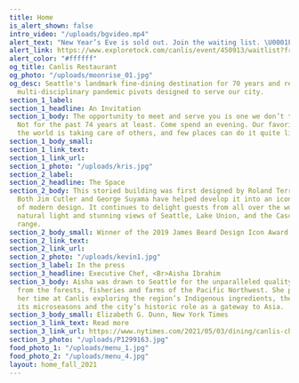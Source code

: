 ```yaml
---
title: Home
is_alert_shown: false
intro_video: "/uploads/bgvideo.mp4"
alert_text: "New Year’s Eve is sold out. Join the waiting list. \U0001F3F4‍☠️"
alert_link: https://www.exploretock.com/canlis/event/450913/waitlist?fromPage=event_detail&size=1
alert_color: "#ffffff"
og_title: Canlis Restaurant
og_photo: "/uploads/moonrise_01.jpg"
og_desc: Seattle's landmark fine-dining destination for 70 years and recent home to
  multi-disciplinary pandemic pivots designed to serve our city.
section_1_label: 
section_1_headline: An Invitation
section_1_body: The opportunity to meet and serve you is one we don’t take lightly.
  Not for the past 74 years at least. Come spend an evening. Our favorite thing in
  the world is taking care of others, and few places can do it quite like we can.
section_1_body_small: 
section_1_link_text: 
section_1_link_url: 
section_1_photo: "/uploads/kris.jpg"
section_2_label: 
section_2_headline: The Space
section_2_body: This storied building was first designed by Roland Terry in 1950.
  Both Jim Cutler and George Suyama have helped develop it into an iconic expression
  of modern design. It continues to delight guests from all over the world with its
  natural light and stunning views of Seattle, Lake Union, and the Cascade mountain
  range.
section_2_body_small: Winner of the 2019 James Beard Design Icon Award
section_2_link_text: 
section_2_link_url: 
section_2_photo: "/uploads/kevin1.jpg"
section_3_label: In the press
section_3_headline: Executive Chef, <Br>Aisha Ibrahim
section_3_body: Aisha was drawn to Seattle for the unparalleled quality of ingredients
  from the forests, fisheries and farms of the Pacific Northwest. She plans to spend
  her time at Canlis exploring the region’s Indigenous ingredients, the nuances of
  its microseasons and the city’s historic role as a gateway to Asia.
section_3_body_small: Elizabeth G. Dunn, New York Times
section_3_link_text: Read more
section_3_link_url: https://www.nytimes.com/2021/05/03/dining/canlis-chef-aisha-ibrahim.html
section_3_photo: "/uploads/P1299163.jpg"
food_photo_1: "/uploads/menu_1.jpg"
food_photo_2: "/uploads/menu_4.jpg"
layout: home_fall_2021
---
```


<style>

.kenlis {
  position: absolute;
  top: 5vw;
  left: 5vw;
  width: 100px;
  height: 100px;
  text-decoration: none;
  color: none;
  overflow: auto;
  transition: all 100ms ease-in-out;
  @media (min-width: 62em) {
    top: 1vw;
    left: 1vw;
    width: 200px;
    height: 200px;
  }
}
  
  
.kenlis .text {
  background: url(https://canlis.com/uploads/kenlis.png) no-repeat center center;
  background-size: contain;
  position: absolute;
  text-align: center;
  z-index: 9;
  border: 0;
  width: 200px;
  height: 200px;
  transition: all 100ms ease-in-out;
  transform: scale(.8) rotate(-10deg);
  margin-top: -5px;
}

.kenlis .text:hover {
 transform: scale(.7) rotate(0deg);
}
  
.kenlis .burst {
  animation: 30s linear infinite rotate-con;
  width: 200px;
  height: 200px;
  background: url(https://canlis.com/uploads/burst3.png);
  background-size: cover;
}

@keyframes rotate-con {
  from {transform: rotate(0deg);}
  to {transform: rotate(360deg);}
}

</style>

<a class="kenlis" href="/kenlis">
  <div class="text"></div>
  <div class="burst"></div>
</a>
